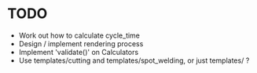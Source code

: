 # TODO
* Work out how to calculate cycle_time
* Design / implement rendering process
* Implement 'validate()' on Calculators
* Use templates/cutting and templates/spot_welding, or just templates/ ?
